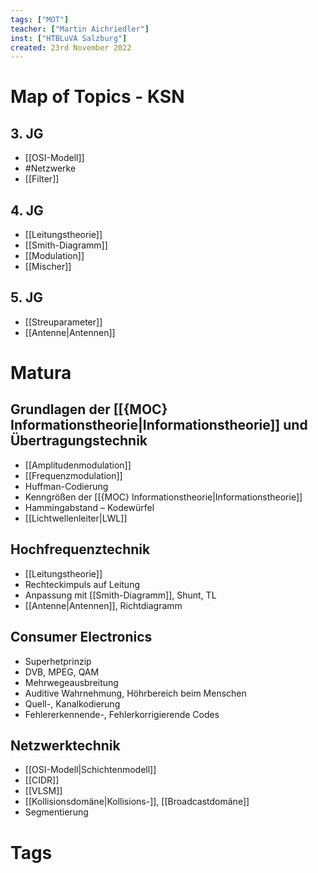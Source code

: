 ```yaml
---
tags: ["MOT"]
teacher: ["Martin Aichriedler"]
inst: ["HTBLuVA Salzburg"]
created: 23rd November 2022
---
```

# Map of Topics - KSN
## 3. JG
- [[OSI-Modell]]
- #Netzwerke
- [[Filter]]

## 4. JG
- [[Leitungstheorie]]
- [[Smith-Diagramm]]
- [[Modulation]]
- [[Mischer]]

## 5. JG
- [[Streuparameter]]
- [[Antenne|Antennen]]

# Matura

## Grundlagen der [[{MOC} Informationstheorie|Informationstheorie]] und Übertragungstechnik
- [[Amplitudenmodulation]]
- [[Frequenzmodulation]]
- Huffman-Codierung
- Kenngrößen der [[{MOC} Informationstheorie|Informationstheorie]]
- Hammingabstand – Kodewürfel
- [[Lichtwellenleiter|LWL]]


## Hochfrequenztechnik
- [[Leitungstheorie]]
- Rechteckimpuls auf Leitung
- Anpassung mit [[Smith-Diagramm]], Shunt, TL
- [[Antenne|Antennen]], Richtdiagramm


## Consumer Electronics
- Superhetprinzip
- DVB, MPEG, QAM
- Mehrwegeausbreitung
- Auditive Wahrnehmung, Höhrbereich beim Menschen
- Quell-, Kanalkodierung
- Fehlererkennende-, Fehlerkorrigierende Codes
	

## Netzwerktechnik
- [[OSI-Modell|Schichtenmodell]]
- [[CIDR]]
- [[VLSM]]
- [[Kollisionsdomäne|Kollisions-]], [[Broadcastdomäne]]
- Segmentierung



# Tags
